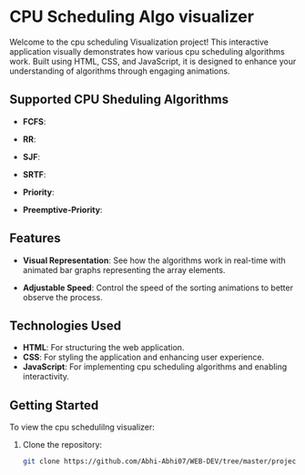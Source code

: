 # CPU Scheduling Algo visualizer

Welcome to the cpu scheduling Visualization project! This interactive application visually demonstrates how various cpu scheduling algorithms work. Built using HTML, CSS, and JavaScript, it is designed to enhance your understanding of algorithms through engaging animations.

## Supported CPU Sheduling Algorithms

- **FCFS**: 
  
- **RR**: 
  
- **SJF**: 
  
- **SRTF**: 

- **Priority**: 

- **Preemptive-Priority**: 

  
## Features

- **Visual Representation**: See how the algorithms work in real-time with animated bar graphs representing the array elements.
  
  
- **Adjustable Speed**: Control the speed of the sorting animations to better observe the process.

## Technologies Used

- **HTML**: For structuring the web application.
- **CSS**: For styling the application and enhancing user experience.
- **JavaScript**: For implementing cpu scheduling algorithms and enabling interactivity.

## Getting Started

To view the cpu schedulilng visualizer:

1. Clone the repository: 
   ```bash
   git clone https://github.com/Abhi-Abhi07/WEB-DEV/tree/master/project_cpu_scheduling_visualizer
   
